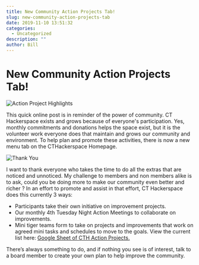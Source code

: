```yaml
---
title: New Community Action Projects Tab!
slug: new-community-action-projects-tab
date: 2019-11-10 13:51:32
categories:
  - Uncategorized
description: ""
author: Bill
---
```


# New Community Action Projects Tab!

![Action Project Highlights](/uploads/2019/11/action-projects-highlight.png)

This quick online post is in reminder of the power of community. CT Hackerspace exists and grows because of everyone's participation. Yes, monthly commitments and donations helps the space exist, but it is the volunteer work everyone does that maintain and grows our community and environment. To help plan and promote these activities, there is now a new menu tab on the CTHackerspace Homepage.

![Thank You](/uploads/2019/11/thank-you-script.png)

I want to thank everyone who takes the time to do all the extras that are noticed and unnoticed. My challenge to members and non members alike is to ask, could you be doing more to make our community even better and richer ? In an effort to promote and assist in that effort, CT Hackerspace does this currently 3 ways:

- Participants take their own initiative on improvement projects.
- Our monthly 4th Tuesday Night Action Meetings to collaborate on improvements.
- Mini tiger teams form to take on projects and improvements that work on agreed mini tasks and schedules to move to the goals. View the current list here: [Google Sheet of CTH Action Projects.](https://docs.google.com/spreadsheets/d/1y44Rvw9hdQgILZ6KUuTvp-bopTsImiNiQym-KZPAUr4/edit?usp=sharing)

There’s always something to do, and if nothing you see is of interest, talk to a board member to create your own plan to help improve the community.
